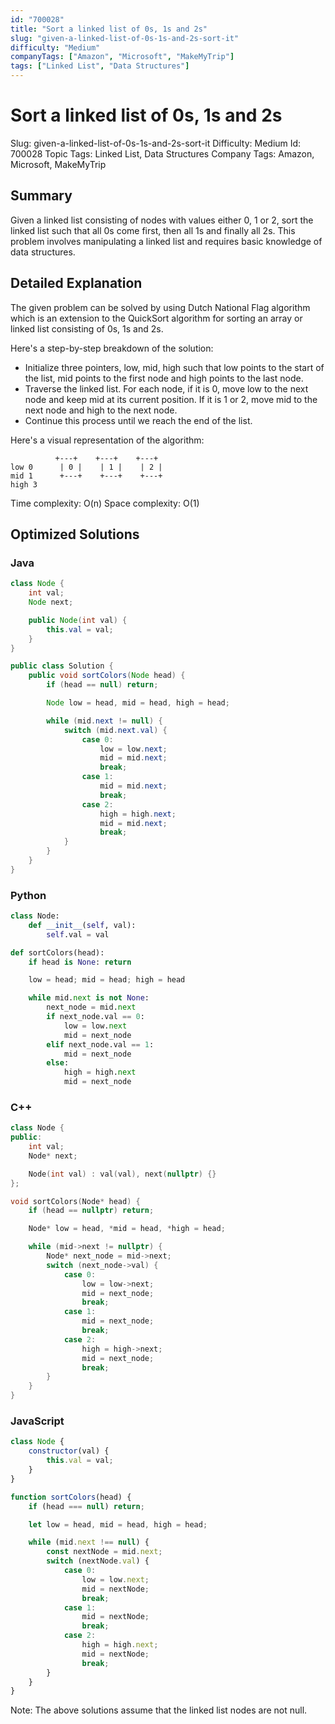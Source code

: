 ```yaml
---
id: "700028"
title: "Sort a linked list of 0s, 1s and 2s"
slug: "given-a-linked-list-of-0s-1s-and-2s-sort-it"
difficulty: "Medium"
companyTags: ["Amazon", "Microsoft", "MakeMyTrip"]
tags: ["Linked List", "Data Structures"]
---
```


# Sort a linked list of 0s, 1s and 2s
Slug: given-a-linked-list-of-0s-1s-and-2s-sort-it
Difficulty: Medium
Id: 700028
Topic Tags: Linked List, Data Structures
Company Tags: Amazon, Microsoft, MakeMyTrip

## Summary
Given a linked list consisting of nodes with values either 0, 1 or 2, sort the linked list such that all 0s come first, then all 1s and finally all 2s. This problem involves manipulating a linked list and requires basic knowledge of data structures.

## Detailed Explanation

The given problem can be solved by using Dutch National Flag algorithm which is an extension to the QuickSort algorithm for sorting an array or linked list consisting of 0s, 1s and 2s.

Here's a step-by-step breakdown of the solution:

- Initialize three pointers, low, mid, high such that low points to the start of the list, mid points to the first node and high points to the last node.
- Traverse the linked list. For each node, if it is 0, move low to the next node and keep mid at its current position. If it is 1 or 2, move mid to the next node and high to the next node.
- Continue this process until we reach the end of the list.

Here's a visual representation of the algorithm:

```
          +---+    +---+    +---+
low 0      | 0 |    | 1 |    | 2 |
mid 1      +---+    +---+    +---+
high 3
```

Time complexity: O(n)
Space complexity: O(1)

## Optimized Solutions

### Java
```java
class Node {
    int val;
    Node next;

    public Node(int val) {
        this.val = val;
    }
}

public class Solution {
    public void sortColors(Node head) {
        if (head == null) return;

        Node low = head, mid = head, high = head;

        while (mid.next != null) {
            switch (mid.next.val) {
                case 0:
                    low = low.next;
                    mid = mid.next;
                    break;
                case 1:
                    mid = mid.next;
                    break;
                case 2:
                    high = high.next;
                    mid = mid.next;
                    break;
            }
        }
    }
}
```

### Python
```python
class Node:
    def __init__(self, val):
        self.val = val

def sortColors(head):
    if head is None: return

    low = head; mid = head; high = head

    while mid.next is not None:
        next_node = mid.next
        if next_node.val == 0:
            low = low.next
            mid = next_node
        elif next_node.val == 1:
            mid = next_node
        else:
            high = high.next
            mid = next_node

```

### C++
```cpp
class Node {
public:
    int val;
    Node* next;

    Node(int val) : val(val), next(nullptr) {}
};

void sortColors(Node* head) {
    if (head == nullptr) return;

    Node* low = head, *mid = head, *high = head;

    while (mid->next != nullptr) {
        Node* next_node = mid->next;
        switch (next_node->val) {
            case 0:
                low = low->next;
                mid = next_node;
                break;
            case 1:
                mid = next_node;
                break;
            case 2:
                high = high->next;
                mid = next_node;
                break;
        }
    }
}
```

### JavaScript
```javascript
class Node {
    constructor(val) {
        this.val = val;
    }
}

function sortColors(head) {
    if (head === null) return;

    let low = head, mid = head, high = head;

    while (mid.next !== null) {
        const nextNode = mid.next;
        switch (nextNode.val) {
            case 0:
                low = low.next;
                mid = nextNode;
                break;
            case 1:
                mid = nextNode;
                break;
            case 2:
                high = high.next;
                mid = nextNode;
                break;
        }
    }
}
```

Note: The above solutions assume that the linked list nodes are not null.